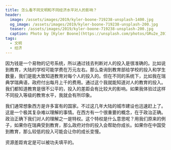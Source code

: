 ```yaml
---
title: 怎么看不同文明和不同经济水平对人的影响？
header:
  image: /assets/images/2019/kyler-boone-719238-unsplash-1400.jpg
  og_image: /assets/images/2019/kyler-boone-719238-unsplash-200.jpg
  teaser: /assets/images/2019/kyler-boone-719238-unsplash-200.jpg
  caption: Photo by [Kyler Boone](https://unsplash.com/photos/GRu2e_Z01-o?utm_source=unsplash&utm_medium=referral&utm_content=creditCopyText) on [Unsplash](https://unsplash.com/search/photos/belief%20abroad?utm_source=unsplash&utm_medium=referral&utm_content=creditCopyText)
tags:
  - 文明
  - 经济
---
```


因为钱是一个易物的记号系统，所以通过钱去判断对人的投入是很准确的。比如说到教育，大陆的学校可能学费在万元左右。那么查询到教育部给学校的投入和学生数量，我们是能大致知道教育对每个人的投入的。但在不同的系统下，比如我在瑞典学瑞典语，政府付出每月上千的费用。通过这个我就能知道对人的教育的投入。我们都知道教育是很不公平的，投入的差距会有比较大的影响。如果我体验过这样不同投入等级的教育水平，我就会有所印象。

我们通常想象西方是许多富有的国家。不过这几年大陆的城市建设也迅速赶上了。这是一个极其复杂难以理解的事情。在西方有一个很重要的概念，在于政治正确。政治正确下我们对人的理解之一是特权。这个特权是什么意思呢？用我们原来的例子，如果你在瑞典受到教育，那么政府对你的投入会帮助你成长。如果你在中国受到教育，那么较低的投入可能会让你的成长变慢。

资源差距肯定是可以被功夫填平的。